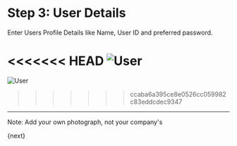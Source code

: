 # Step 3: User Details

Enter Users Profile Details like Name, User ID and preferred password.

<<<<<<< HEAD
<img alt="User" class="screenshot" src="/docs/assets/img/setup-wizard/step-3.png">
=======
<img alt="User" class="screenshot"
src="{{docs_base_url}}/assets/img/setup-wizard/step-3.png">
>>>>>>> ccaba6a395ce8e0526cc059982c83eddcdec9347

---

Note: Add your own photograph, not your company's

{next}
